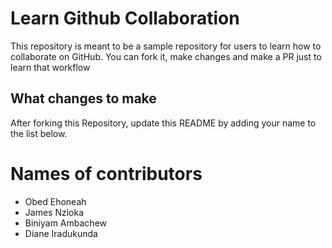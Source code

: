 
# Learn Github Collaboration
This repository is meant to be a sample repository for users to learn how to collaborate on GitHub. You can fork it, make changes and make a PR just to learn that workflow

## What changes to make
After forking this Repository, update this README by adding your name to the list below.

# Names of contributors
- Obed Ehoneah
- James Nzioka
- Biniyam Ambachew
- Diane Iradukunda
